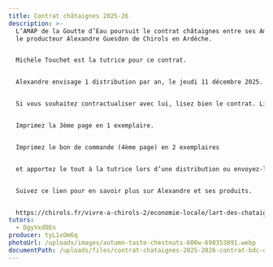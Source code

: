 ```yaml
---
title: Contrat châtaignes 2025-26
description: >-
  L’AMAP de la Goutte d’Eau poursuit le contrat châtaignes entre ses Amapiens et
  le producteur Alexandre Guesdon de Chirols en Ardèche.


  Michèle Touchet est la tutrice pour ce contrat.


  Alexandre envisage 1 distribution par an, le jeudi 11 décembre 2025.


  Si vous souhaitez contractualiser avec lui, lisez bien le contrat. Limite de commande : jeudi 20 novembre 2025.


  Imprimez la 3ème page en 1 exemplaire.


  Imprimez le bon de commande (4ème page) en 2 exemplaires


  et apportez le tout à la tutrice lors d’une distribution ou envoyez-le avec votre paiement à son adresse indiquée en bas de page.


  Suivez ce lien pour en savoir plus sur Alexandre et ses produits.


  https://chirols.fr/vivre-a-chirols-2/economie-locale/lart-des-chataignes/
tutors:
  - DgyVxdOEn
producer: tyL1xOm6q
photoUrl: /uploads/images/autumn-taste-chestnuts-600w-698353891.webp
documentPath: /uploads/files/contrat-chataignes-2025-2026-contrat-bdc-decembre-produits-disponibles-tarifs.pdf
---
```

